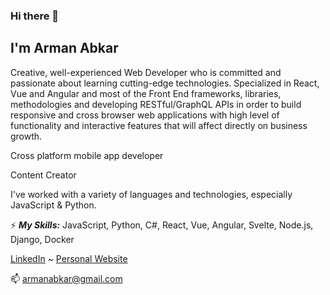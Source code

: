 ### Hi there 👋
## I'm Arman Abkar
 
Creative, well-experienced Web Developer who is committed and passionate about learning cutting-edge technologies. Specialized in React, Vue and Angular and most of the Front End frameworks, libraries, methodologies and developing RESTful/GraphQL APIs in order to build responsive and cross browser web applications with high level of functionality and interactive features that will affect directly on business growth.

Cross platform mobile app developer

Content Creator

I've worked with a variety of languages and technologies, especially JavaScript & Python.

⚡ ***My Skills:***
JavaScript, Python, C#, React, Vue, Angular, Svelte, Node.js, Django, Docker

[LinkedIn](https://www.linkedin.com/in/armanabkar/) ~ [Personal Website](https://armanabkar.netlify.app/)

📫 armanabkar@gmail.com

<!--
**armanabkar/armanabkar** is a ✨ _special_ ✨ repository because its `README.md` (this file) appears on your GitHub profile.

Here are some ideas to get you started:

- 🔭 I’m currently working on ...
- 🌱 I’m currently learning ...
- 👯 I’m looking to collaborate on ...
- 🤔 I’m looking for help with ...
- 💬 Ask me about ...
- 📫 How to reach me: ...
- 😄 Pronouns: ...
- ⚡ Fun fact: ...
-->
